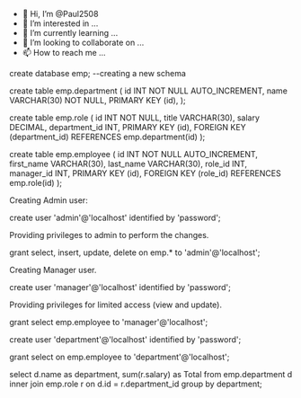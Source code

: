 - 👋 Hi, I’m @Paul2508
- 👀 I’m interested in ...
- 🌱 I’m currently learning ...
- 💞️ I’m looking to collaborate on ...
- 📫 How to reach me ...

<!---
Paul2508/Paul2508 is a ✨ special ✨ repository because its `README.md` (this file) appears on your GitHub profile.
You can click the Preview link to take a look at your changes.
--->

create database emp; --creating a new schema

create table emp.department 
( 
id INT NOT NULL AUTO_INCREMENT,
name VARCHAR(30) NOT NULL,
PRIMARY KEY (id),
);


create table emp.role
(
id INT NOT NULL,
title VARCHAR(30),
salary DECIMAL,
department_id INT,
PRIMARY KEY (id),
FOREIGN KEY (department_id) REFERENCES emp.department(id)
);

create table emp.employee
(
id INT NOT NULL AUTO_INCREMENT,
first_name VARCHAR(30),
last_name VARCHAR(30),
role_id INT,
manager_id INT, 
PRIMARY KEY (id),
FOREIGN KEY (role_id) REFERENCES emp.role(id)
);

Creating Admin user:

create user 'admin'@'localhost' identified by 'password';

Providing privileges to admin to perform the changes.
 
grant select, insert, update, delete on emp.* to 'admin'@'localhost';

Creating Manager user.

create user 'manager'@'localhost' identified by 'password';

Providing privileges for limited access (view and update).

grant select emp.employee to 'manager'@'localhost';

create user 'department'@'localhost' identified by 'password';

grant select on emp.employee to 'department'@'localhost';

select d.name as department, sum(r.salary) as Total
from emp.department d inner join emp.role r 
on d.id = r.department_id
group by department;


